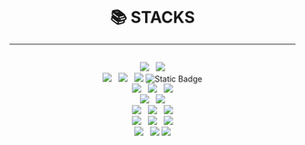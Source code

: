 <div align=center><h1>📚 STACKS</h1></div>
<hr>
<br>
<div align=center> 
  <img src="https://img.shields.io/badge/html5-E34F26?style=for-the-badge&logo=html5&logoColor=white">&nbsp;&nbsp;
  <img src="https://img.shields.io/badge/css-1572B6?style=for-the-badge&logo=css3&logoColor=white"> 
  <br>
  <img src="https://img.shields.io/badge/java-007396?style=for-the-badge&logo=java&logoColor=white">&nbsp;&nbsp;
  <img src="https://img.shields.io/badge/spring-6DB33F?style=for-the-badge&logo=spring&logoColor=white">&nbsp;&nbsp;
  <img src="https://img.shields.io/badge/springboot-6DB33F?style=for-the-badge&logo=springboot&logoColor=white">
  <img alt="Static Badge" src="https://img.shields.io/badge/:badgeContent?style=for-the-badge&logo=QueryDSL&logoColor=aqua&color=white">
  <br>
  <img src="https://img.shields.io/badge/Javascript-F7DF1E?style=for-the-badge&logo=Javascript-F7DF1E&logoColor=white">&nbsp;&nbsp;
  <img src="https://img.shields.io/badge/react-61DAFB?style=for-the-badge&logo=react&logoColor=black">&nbsp;&nbsp;
  <img src="https://img.shields.io/badge/Axios-5A29E4?style=for-the-badge&logo=React&logoColor=white">
  <br>
  <img src="https://img.shields.io/badge/oracle-F80000?style=for-the-badge&logo=oracle&logoColor=white">&nbsp;&nbsp;
  <img src="https://img.shields.io/badge/mysql-4479A1?style=for-the-badge&logo=mysql&logoColor=white"> 
  <br>
  <img src="https://img.shields.io/badge/amazon aws-232F3E?style=for-the-badge&logo=amazonaws&logoColor=white">&nbsp;&nbsp;
  <img src="https://img.shields.io/badge/amazon rds-527FFF?style=for-the-badge&logo=amazonaws&logoColor=white">&nbsp;&nbsp;
  <img src="https://img.shields.io/badge/amazon ec2-FF9900?style=for-the-badge&logo=amazonaws&logoColor=white">
  <br>
  <img src="https://img.shields.io/badge/github-181717?style=for-the-badge&logo=github&logoColor=white">&nbsp;&nbsp;
  <img src="https://img.shields.io/badge/git-F05032?style=for-the-badge&logo=git&logoColor=white">&nbsp;&nbsp;
  <img src="https://img.shields.io/badge/fontawesome-339AF0?style=for-the-badge&logo=fontawesome&logoColor=white">
  <br>
  <img src="https://img.shields.io/badge/Eclipse-2C2255?style=for-the-badge&logo=MySQL&logoColor=white">&nbsp;&nbsp;
  <img src="https://img.shields.io/badge/Visual Studio Code-007ACC?style=for-the-badge&logo=MySQL&logoColor=white">
  <img src="https://img.shields.io/badge/Notion-000000?style=for-the-badge&logo=MySQL&logoColor=white">
</div>



<!--
**JYH94/JYH94** is a ✨ _special_ ✨ repository because its `README.md` (this file) appears on your GitHub profile.

Here are some ideas to get you started:

- 🔭 I’m currently working on ...
- 🌱 I’m currently learning ...
- 👯 I’m looking to collaborate on ...
- 🤔 I’m looking for help with ...
- 💬 Ask me about ...
- 📫 How to reach me: ...
- 😄 Pronouns: ...
- ⚡ Fun fact: ...
-->
